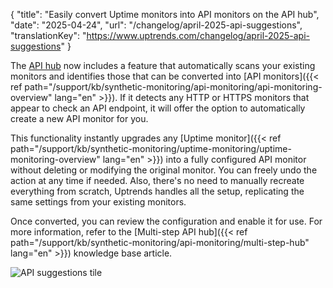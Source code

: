 {
  "title": "Easily convert Uptime monitors into API monitors on the API hub",
  "date": "2025-04-24",
  "url": "/changelog/april-2025-api-suggestions",
  "translationKey": "https://www.uptrends.com/changelog/april-2025-api-suggestions"
}

The [API hub](https://app.uptrends.com/Hubs/Api) now includes a feature that automatically scans your existing monitors and identifies those that can be converted into [API monitors]({{< ref path="/support/kb/synthetic-monitoring/api-monitoring/api-monitoring-overview" lang="en" >}}). If it detects any HTTP or HTTPS monitors that appear to check an API endpoint, it will offer the option to automatically create a new API monitor for you.

This functionality instantly upgrades any [Uptime monitor]({{< ref path="/support/kb/synthetic-monitoring/uptime-monitoring/uptime-monitoring-overview" lang="en" >}}) into a fully configured API monitor without deleting or modifying the original monitor. You can freely undo the action at any time if needed. Also, there's no need to manually recreate everything from scratch, Uptrends handles all the setup, replicating the same settings from your existing monitors.

Once converted, you can review the configuration and enable it for use. For more information, refer to the [Multi-step API hub]({{< ref path="/support/kb/synthetic-monitoring/api-monitoring/multi-step-hub" lang="en" >}}) knowledge base article.

![API suggestions tile](/img/content/scr-api-suggestions.min.png)